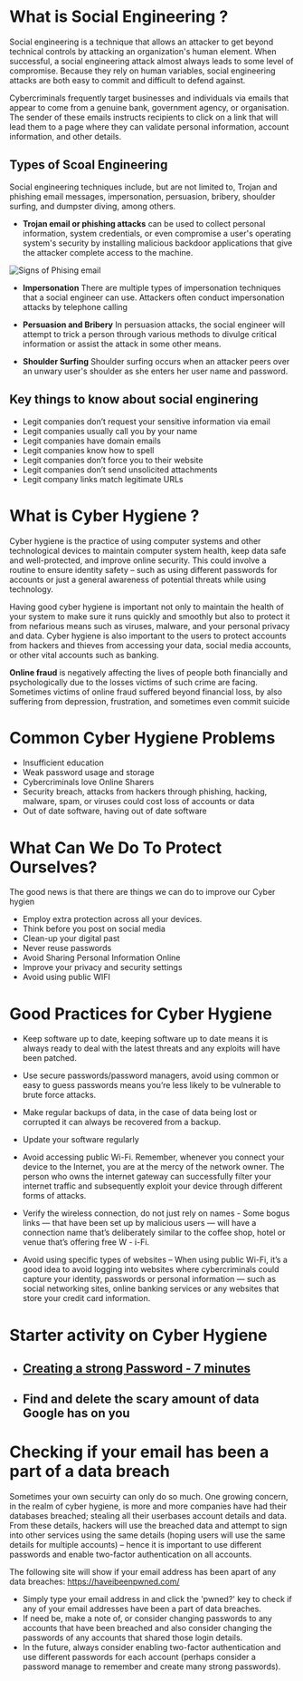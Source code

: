 
# What is Social Engineering ?

Social engineering is a technique that allows an attacker to get beyond technical controls by attacking an organization's human element. When successful, a social engineering attack almost always leads to some level of compromise. Because they rely on human variables, social engineering attacks are both easy to commit and difficult to defend against.

Cybercriminals frequently target businesses and individuals via emails that appear to come from a genuine bank, government agency, or organisation. The sender of these emails instructs recipients to click on a link that will lead them to a page where they can validate personal information, account information, and other details.

## Types of Scoal Engineering ##
Social engineering techniques include, but are not limited to, Trojan and phishing email messages, impersonation, persuasion, bribery, shoulder surfing, and dumpster diving, among others.

* **Trojan email or phishing attacks** can be used to collect personal information, system credentials, or even compromise a user's operating system's security by installing malicious backdoor applications that give the attacker complete access to the machine.

 ![Signs of Phising email](https://github.com/CS-Outreach-Session/Cyber-Hygiene/blob/main/images/phising_emails.jpeg)

* **Impersonation** There are multiple types of impersonation techniques that a social engineer can use. Attackers often
conduct impersonation attacks by telephone calling

* **Persuasion and Bribery**   In persuasion attacks, the social engineer will attempt to trick a person through various methods to divulge critical information or assist the attack in some other means.

* **Shoulder Surfing** Shoulder surfing occurs when an attacker peers over an unwary user's shoulder as she enters her user name and password.

## Key things to know about social enginering ##

* Legit companies don’t request your sensitive information via email
* Legit companies usually call you by your name
* Legit companies have domain emails
* Legit companies know how to spell
* Legit companies don’t force you to their website
* Legit companies don’t send unsolicited attachments
* Legit company links match legitimate URLs




# What is Cyber Hygiene ?
Cyber hygiene is the practice of using computer systems and other technological devices to maintain computer system health, keep data safe and well-protected, and improve online security. This could involve a routine to ensure identity safety – such as using different passwords for accounts or just a general awareness of potential threats while using technology. 

Having good cyber hygiene is important not only to maintain the health of your system to make sure it runs quickly and smoothly but also to protect it from nefarious means such as viruses, malware, and your personal privacy and data. Cyber hygiene is also important to the users to protect accounts from hackers and thieves from accessing your data, social media accounts, or other vital accounts such as banking.

**Online fraud** is negatively affecting the lives of people both financially and psychologically due to the losses victims of such crime are facing. Sometimes victims of online fraud suffered beyond financial loss, by also suffering from depression, frustration, and sometimes even commit suicide

# Common Cyber Hygiene Problems
* Insufficient education
* Weak password usage and storage 
* Cybercriminals love Online Sharers
* Security breach, attacks from hackers through phishing, hacking, malware, spam, or viruses could cost loss of accounts or data
* Out of date software, having out of date software 

# What Can We Do To Protect Ourselves?
The good news is that there are things we can do to improve our Cyber hygien 
* Employ extra protection across all your devices.
* Think before you post on social media 
* Clean-up your digital past
* Never reuse passwords
* Avoid Sharing Personal Information Online
* Improve your privacy and security settings
* Avoid using public WIFI

# Good Practices for Cyber Hygiene

* Keep software up to date, keeping software up to date means it is always ready to deal with the latest threats and any exploits will have been patched.

* Use secure passwords/password managers, avoid using common or easy to guess passwords means you’re less likely to be vulnerable to brute force attacks. 
* Make regular backups of data, in the case of data being lost or corrupted it can always be recovered from a backup.

* Update your software regularly 

* Avoid accessing public Wi-Fi. Remember, whenever you connect your device to the Internet, you are at the mercy of the network owner. The person who owns the internet gateway can successfully filter your internet traffic and subsequently exploit your device through different forms of attacks.

* Verify the wireless connection, do not just rely on names - Some bogus links — that have been set up by malicious users — will have a connection name that’s deliberately similar to the coffee shop, hotel or venue that’s offering free W - i-Fi.

* Avoid using specific types of websites – When using public Wi-Fi, it’s a good idea to avoid logging into websites where cybercriminals could capture your identity, passwords or personal information — such as social networking sites, online banking services or any websites that store your credit card information. 

# Starter activity on Cyber Hygiene
* ## [Creating a strong Password - 7 minutes](https://github.com/CS-Outreach-Session/Cyber-Hygiene/blob/main/Introduction%20to%20Cyber%20Hygiene/Creating%20a%20strong%20Password:%20Activity/README.md#creating-a-strong-password-activity-1--5-minutes) 
* ## Find and delete the scary amount of data Google has on you

# Checking if your email has been a part of a data breach
Sometimes your own secuirty can only do so much. One growing concern, in the realm of cyber hygiene, is more and more companies have had their databases breached; stealing all their userbases account details and data. From these details, hackers will use the breached data and attempt to sign into other services using the same details (hoping users will use the same details for multiple accounts) – hence it is important to use different passwords and enable two-factor authentication on all accounts.

The following site will show if your email address has been apart of any data breaches: https://haveibeenpwned.com/ 
* Simply type your email address in and click the 'pwned?' key to check if any of your email addresses have been a part of data breaches. 
* If need be, make a note of, or consider changing passwords to any accounts that have been breached and also consider changing the passwords of any accounts that shared those login details.
* In the future, always consider enabling two-factor authentication and use different passwords for each account (perhaps consider a password manage to remember and create many strong passwords). 

